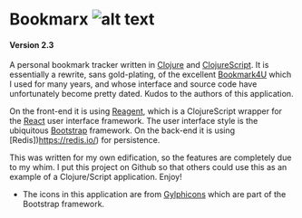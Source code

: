 # Bookmarx ![alt text](https://www.browncross.com/bookmarx/images/black-star.png "Bookmarx")

#### Version 2.3

A personal bookmark tracker written in [Clojure](https//clojure.org) and [ClojureScript](https://github.com/clojure/clojurescript). It is essentially a rewrite, sans gold-plating, of the excellent [Bookmark4U](http://bookmark4u.sourceforge.net) which I used for many years, and whose interface and source code have unfortunately become pretty dated. Kudos to the authors of this application.

On the front-end it is using [Reagent](https://reagent-project.github.io/), which is a ClojureScript wrapper for the [React](https://facebook.github.io/react/) user interface framework. The user interface style is the ubiquitous [Bootstrap](http://getbootstrap.com) framework. On the back-end it is using [Redis])https://redis.io/) for persistence.

This was written for my own edification, so the features are completely due to my whim. I put this project on Github so that others could use this as an example of a Clojure/Script application. Enjoy!

* The icons in this application are from [Gylphicons](http://glyphicons.com) which are part of the Bootstrap framework.
